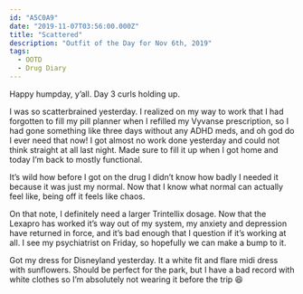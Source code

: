 ```yaml
---
id: "A5C0A9"
date: "2019-11-07T03:56:00.000Z"
title: "Scattered"
description: "Outfit of the Day for Nov 6th, 2019"
tags:
  - OOTD
  - Drug Diary
---
```

Happy humpday, y’all. Day 3 curls holding up.

I was so scatterbrained yesterday. I realized on my way to work that I had forgotten to fill my pill planner when I refilled my Vyvanse prescription, so I had gone something like three days without any ADHD meds, and oh god do I ever need that now! I got almost no work done yesterday and could not think straight at all last night. Made sure to fill it up when I got home and today I’m back to mostly functional.

It’s wild how before I got on the drug I didn’t know how badly I needed it because it was just my normal.
Now that I know what normal can actually feel like, being off it feels like chaos.

On that note, I definitely need a larger Trintellix dosage. Now that the Lexapro has worked it’s way out of my system, my anxiety and depression have returned in force, and it’s bad enough that I question if it’s working at all. I see my psychiatrist on Friday, so hopefully we can make a bump to it.

Got my dress for Disneyland yesterday. It a white fit and flare midi dress with sunflowers. Should be perfect for the park, but I have a bad record with white clothes so I’m absolutely not wearing it before the trip 😆
